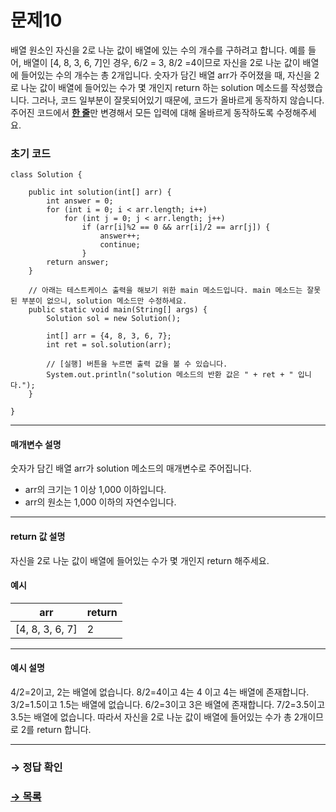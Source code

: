 # 문제10

배열 원소인 자신을 2로 나눈 값이 배열에 있는 수의 개수를 구하려고 합니다. 예를 들어, 배열이 [4, 8, 3, 6, 7]인 경우, 6/2 = 3, 8/2 =4이므로 자신을 2로 나눈 값이 배열에 들어있는 수의 개수는 총 2개입니다. 
숫자가 담긴 배열 arr가 주어졌을 때, 자신을 2로 나눈 값이 배열에 들어있는 수가 몇 개인지 return 하는 solution 메소드를 작성했습니다. 그러나, 코드 일부분이 잘못되어있기 때문에, 코드가 올바르게 동작하지 않습니다. 주어진 코드에서 <u>**한 줄**</u>만 변경해서 모든 입력에 대해 올바르게 동작하도록 수정해주세요. 

### 초기 코드

```
class Solution {

    public int solution(int[] arr) {
        int answer = 0;
        for (int i = 0; i < arr.length; i++) 
            for (int j = 0; j < arr.length; j++) 
                if (arr[i]%2 == 0 && arr[i]/2 == arr[j]) {
                    answer++;
                    continue;
                }
        return answer;
    }

    // 아래는 테스트케이스 출력을 해보기 위한 main 메소드입니다. main 메소드는 잘못된 부분이 없으니, solution 메소드만 수정하세요.
    public static void main(String[] args) {
        Solution sol = new Solution();
        
        int[] arr = {4, 8, 3, 6, 7};
        int ret = sol.solution(arr);

        // [실행] 버튼을 누르면 출력 값을 볼 수 있습니다.
        System.out.println("solution 메소드의 반환 값은 " + ret + " 입니다.");
    }
    
}
```

--- 

#### 매개변수 설명 
숫자가 담긴 배열 arr가 solution 메소드의 매개변수로 주어집니다. 

* arr의 크기는 1 이상 1,000 이하입니다. 
* arr의 원소는 1,000 이하의 자연수입니다. 

--- 

#### return 값 설명 
자신을 2로 나눈 값이 배열에 들어있는 수가 몇 개인지 return 해주세요. 

#### 예시 

| arr |return | 
|---|---| 
| [4, 8, 3, 6, 7] |2| 

--- 

#### 예시 설명 

4/2=2이고, 2는 배열에 없습니다. 
8/2=4이고 4는 4 이고 4는 배열에 존재합니다. 
3/2=1.5이고 1.5는 배열에 없습니다. 
6/2=3이고 3은 배열에 존재합니다. 
7/2=3.5이고 3.5는 배열에 없습니다. 
따라서 자신을 2로 나눈 값이 배열에 들어있는 수가 총 2개이므로 2를 return 합니다.

---

### → 정답 확인

### [→ 목록](../ "COS Pro 2급 Java 3차")
